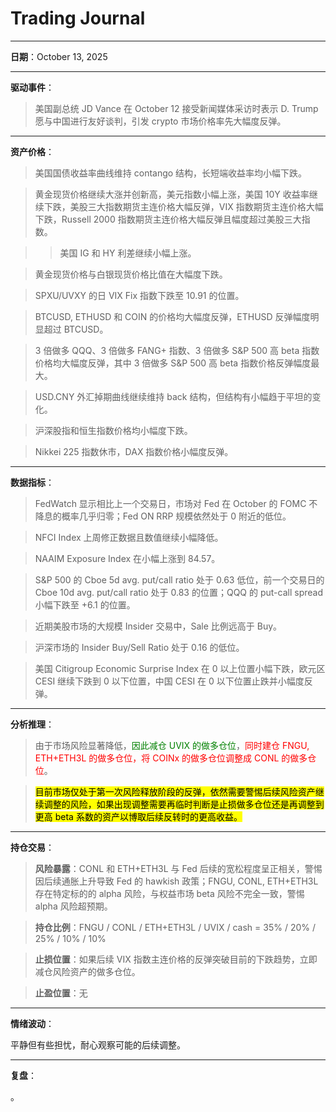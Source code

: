 # Trading Journal

---

**日期**：October 13, 2025

---

**驱动事件**：

> 美国副总统 JD Vance 在 October 12 接受新闻媒体采访时表示 D. Trump 愿与中国进行友好谈判，引发 crypto 市场价格率先大幅度反弹。

---

**资产价格**：

> 美国国债收益率曲线维持 contango 结构，长短端收益率均小幅下跌。

> 黄金现货价格继续大涨并创新高，美元指数小幅上涨，美国 10Y 收益率继续下跌，美股三大指数期货主连价格大幅反弹，VIX 指数期货主连价格大幅下跌，Russell 2000 指数期货主连价格大幅反弹且幅度超过美股三大指数。

> > 美国 IG 和 HY 利差继续小幅上涨。

> 黄金现货价格与白银现货价格比值在大幅度下跌。

> SPXU/UVXY 的日 VIX Fix 指数下跌至 10.91 的位置。

> BTCUSD, ETHUSD 和 COIN 的价格均大幅度反弹，ETHUSD 反弹幅度明显超过 BTCUSD。

> 3 倍做多 QQQ、3 倍做多 FANG+ 指数、3 倍做多 S&P 500 高 beta 指数价格均大幅度反弹，其中 3 倍做多 S&P 500 高 beta 指数价格反弹幅度最大。

> USD.CNY 外汇掉期曲线继续维持 back 结构，但结构有小幅趋于平坦的变化。

> 沪深股指和恒生指数价格均小幅度下跌。

> Nikkei 225 指数休市，DAX 指数价格小幅度反弹。

---

**数据指标**：

> FedWatch 显示相比上一个交易日，市场对 Fed 在 October 的 FOMC 不降息的概率几乎归零；Fed ON RRP 规模依然处于 0 附近的低位。

> NFCI Index 上周修正数据且数值继续小幅降低。

> NAAIM Exposure Index 在小幅上涨到 84.57。

> S&P 500 的 Cboe 5d avg. put/call ratio 处于 0.63 低位，前一个交易日的 Cboe 10d avg. put/call ratio 处于 0.83 的位置；QQQ 的 put-call spread 小幅下跌至 +6.1 的位置。

> 近期美股市场的大规模 Insider 交易中，Sale 比例远高于 Buy。

> 沪深市场的 Insider Buy/Sell Ratio 处于 0.16 的低位。

> 美国 Citigroup Economic Surprise Index 在 0 以上位置小幅下跌，欧元区 CESI 继续下跌到 0 以下位置，中国 CESI 在 0 以下位置止跌并小幅度反弹。

---

**分析推理**：

> 由于市场风险显著降低，<span style="color: green;">因此减仓 UVIX 的做多仓位</span>，<span style="color: red;">同时建仓 FNGU, ETH+ETH3L 的做多仓位，将 COINx 的做多仓位调整成 CONL 的做多仓位</span>。

> <mark>目前市场仅处于第一次风险释放阶段的反弹，依然需要警惕后续风险资产继续调整的风险，如果出现调整需要再临时判断是止损做多仓位还是再调整到更高 beta 系数的资产以博取后续反转时的更高收益。</mark>

---

**持仓交易**：

> **风险暴露**：CONL 和 ETH+ETH3L 与 Fed 后续的宽松程度呈正相关，警惕因后续通胀上升导致 Fed 的 hawkish 政策；FNGU, CONL, ETH+ETH3L 存在特定标的的 alpha 风险，与权益市场 beta 风险不完全一致，警惕 alpha 风险超预期。

> **持仓比例**：FNGU / CONL / ETH+ETH3L / UVIX / cash = 35% / 20% / 25% / 10% / 10%

> **止损位置**：如果后续 VIX 指数主连价格的反弹突破目前的下跌趋势，立即减仓风险资产的做多仓位。

> **止盈位置**：无

---

**情绪波动**：

平静但有些担忧，耐心观察可能的后续调整。

---

**复盘**：

<mark></mark>。
